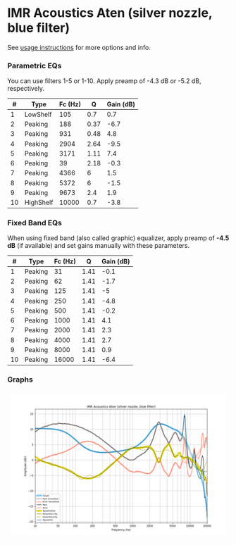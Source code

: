# IMR Acoustics Aten (silver nozzle, blue filter)
See [usage instructions](https://github.com/jaakkopasanen/AutoEq#usage) for more options and info.

### Parametric EQs
You can use filters 1-5 or 1-10. Apply preamp of -4.3 dB or -5.2 dB, respectively.

|   # | Type      |   Fc (Hz) |    Q |   Gain (dB) |
|-----|-----------|-----------|------|-------------|
|   1 | LowShelf  |       105 | 0.7  |         0.7 |
|   2 | Peaking   |       188 | 0.37 |        -6.7 |
|   3 | Peaking   |       931 | 0.48 |         4.8 |
|   4 | Peaking   |      2904 | 2.64 |        -9.5 |
|   5 | Peaking   |      3171 | 1.11 |         7.4 |
|   6 | Peaking   |        39 | 2.18 |        -0.3 |
|   7 | Peaking   |      4366 | 6    |         1.5 |
|   8 | Peaking   |      5372 | 6    |        -1.5 |
|   9 | Peaking   |      9673 | 2.4  |         1.9 |
|  10 | HighShelf |     10000 | 0.7  |        -3.8 |

### Fixed Band EQs
When using fixed band (also called graphic) equalizer, apply preamp of **-4.5 dB** (if available) and set gains manually with these parameters.

|   # | Type    |   Fc (Hz) |    Q |   Gain (dB) |
|-----|---------|-----------|------|-------------|
|   1 | Peaking |        31 | 1.41 |        -0.1 |
|   2 | Peaking |        62 | 1.41 |        -1.7 |
|   3 | Peaking |       125 | 1.41 |        -5   |
|   4 | Peaking |       250 | 1.41 |        -4.8 |
|   5 | Peaking |       500 | 1.41 |        -0.2 |
|   6 | Peaking |      1000 | 1.41 |         4.1 |
|   7 | Peaking |      2000 | 1.41 |         2.3 |
|   8 | Peaking |      4000 | 1.41 |         2.7 |
|   9 | Peaking |      8000 | 1.41 |         0.9 |
|  10 | Peaking |     16000 | 1.41 |        -6.4 |

### Graphs
![](./IMR%20Acoustics%20Aten%20(silver%20nozzle,%20blue%20filter).png)
